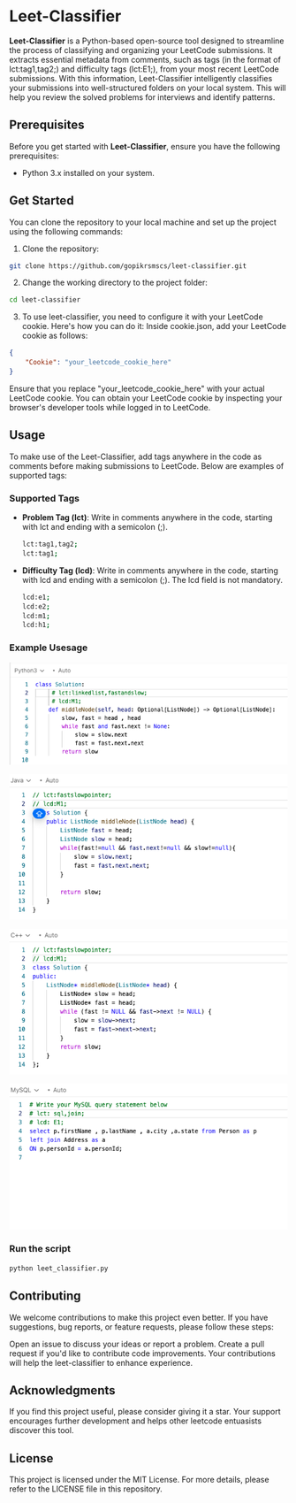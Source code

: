 # Leet-Classifier


**Leet-Classifier** is a Python-based open-source tool designed to streamline the process of classifying and organizing your LeetCode submissions. It extracts essential metadata from comments, such as tags (in the format of lct:tag1,tag2;) and difficulty tags (lct:E1;), from your most recent LeetCode submissions. With this information, Leet-Classifier intelligently classifies your submissions into well-structured folders on your local system. This will help you review the solved problems for interviews and identify patterns.

## Prerequisites

Before you get started with **Leet-Classifier**, ensure you have the following prerequisites:

- Python 3.x installed on your system.

## Get Started

You can clone the repository to your local machine and set up the project using the following commands:

1. Clone the repository:

```bash
git clone https://github.com/gopikrsmscs/leet-classifier.git
```
2. Change the working directory to the project folder:

```bash
cd leet-classifier
```
3. To use leet-classifier, you need to configure it with your LeetCode cookie. Here's how you can do it:
Inside cookie.json, add your LeetCode cookie as follows:
```json
{
    "Cookie": "your_leetcode_cookie_here"
}
```
Ensure that you replace "your_leetcode_cookie_here" with your actual LeetCode cookie. You can obtain your LeetCode cookie by inspecting your browser's developer tools while logged in to LeetCode.

## Usage
To make use of the Leet-Classifier, add tags anywhere in the code as comments before making submissions to LeetCode. Below are examples of supported tags:

### Supported Tags
- **Problem Tag (lct)**: Write in comments anywhere in the code, starting with lct and ending with a semicolon (;).
    ``` bash
    lct:tag1,tag2; 
    lct:tag1;
    ```
- **Difficulty Tag (lcd)**: Write in comments anywhere in the code, starting with lcd and ending with a semicolon (;). The lcd field is not mandatory. 
    ``` bash
    lcd:e1; 
    lcd:e2; 
    lcd:m1; 
    lcd:h1;
    ```
### Example Usesage
![Alt text for image 1](assets/python_example.png "Python Example")

![Alt text for image 2](assets/java_example.png "Java Example")

![Alt text for image 3](assets/cpp_example.png "C++ Example")

![Alt text for image 4](assets/mysql_example.png "Mysql Example")
### Run the script

```bash
python leet_classifier.py
```

## Contributing
We welcome contributions to make this project even better. If you have suggestions, bug reports, or feature requests, please follow these steps:

Open an issue to discuss your ideas or report a problem.
Create a pull request if you'd like to contribute code improvements.
Your contributions will help the leet-classifier to enhance experience.

## Acknowledgments
If you find this project useful, please consider giving it a star. Your support encourages further development and helps other leetcode entuasists discover this tool.

## License
This project is licensed under the MIT License. For more details, please refer to the LICENSE file in this repository.



